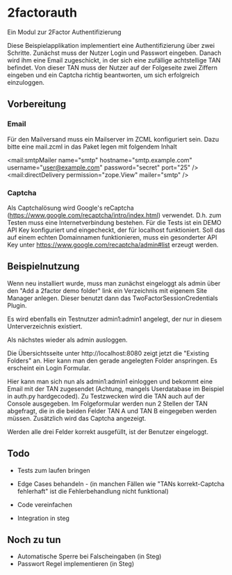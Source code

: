 # 2factorauth

Ein Modul zur 2Factor Authentifizierung

Diese Beispielapplikation implementiert eine Authentifizierung über zwei Schritte. Zunächst muss der Nutzer Login und Passwort eingeben. Danach wird ihm eine Email zugeschickt, in der sich eine zufällige achtstellige TAN befindet. Von dieser TAN muss der Nutzer auf der Folgeseite zwei Ziffern eingeben und ein Captcha richtig beantworten, um sich erfolgreich einzuloggen.

## Vorbereitung


### Email 

Für den Mailversand muss ein Mailserver im ZCML konfiguriert sein. Dazu bitte eine mail.zcml in das Paket legen mit folgendem Inhalt

<configure xmlns="http://namespaces.zope.org/zope"
           xmlns:mail="http://namespaces.zope.org/mail">
  <mail:smtpMailer
    name="smtp"
    hostname="smtp.example.com"
    username="user@example.com"
    password="secret"
    port="25"
    /> 
  <mail:directDelivery 
    permission="zope.View"
    mailer="smtp" />
</configure>

### Captcha

Als Captchalösung wird Google's reCaptcha (https://www.google.com/recaptcha/intro/index.html) verwendet. D.h. zum Testen muss eine Internetverbindung bestehen. Für die Tests ist ein DEMO API Key konfiguriert und eingecheckt, der für localhost funktioniert. Soll das auf einem echten Domainnamen funktionieren, muss ein gesonderter API Key unter https://www.google.com/recaptcha/admin#list erzeugt werden.


## Beispielnutzung

Wenn neu installiert wurde, muss man zunächst eingeloggt als admin über den "Add a 2factor demo folder" link ein Verzeichnis mit eigenem Site Manager anlegen. Dieser benutzt dann das TwoFactorSessionCredentials Plugin. 

Es wird ebenfalls ein Testnutzer admin1:admin1 angelegt, der nur in diesem Unterverzeichnis existiert.

Als nächstes wieder als admin ausloggen.

Die Übersichtsseite unter http://localhost:8080 zeigt jetzt die "Existing Folders" an. Hier kann man den gerade angelegten Folder anspringen. Es erscheint ein Login Formular.

Hier kann man sich nun als admin1:admin1 einloggen und bekommt eine Email mit der TAN zugesendet (Achtung, mangels Userdatabase im Beispiel in auth.py hardgecoded). Zu Testzwecken wird die TAN auch auf der Console ausgegeben. Im Folgeformular werden nun 2 Stellen der TAN abgefragt, die in die beiden Felder TAN A und TAN B eingegeben werden müssen. Zusätzlich wird das Captcha angezeigt. 

Werden alle drei Felder korrekt ausgefüllt, ist der Benutzer eingeloggt.


## Todo

* Tests zum laufen bringen
* Edge Cases behandeln - (in manchen Fällen wie "TANs korrekt-Captcha fehlerhaft" ist die Fehlerbehandlung nicht funktional) 
* Code vereinfachen

* Integration in steg


## Noch zu tun

* Automatische Sperre bei Falscheingaben (in Steg)
* Passwort Regel implementieren (in Steg)

